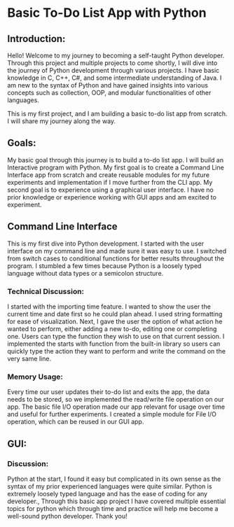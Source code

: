 # Basic To-Do List App with Python

## Introduction:

Hello! Welcome to my journey to becoming a self-taught Python developer. Through this project and multiple projects to come shortly, I will dive into the journey of Python development through various projects. I have basic knowledge in C, C++, C#, and some intermediate understanding of Java. I am new to the syntax of Python and have gained insights into various concepts such as collection, OOP, and modular functionalities of other languages. 

This is my first project, and I am building a basic to-do list app from scratch. I will share my journey along the way.

## Goals:

My basic goal through this journey is to build a to-do list app. I will build an Interactive program with Python. My first goal is to create a Command Line Interface app from scratch and create reusable modules for my future experiments and implementation if I move further from the CLI app.
My second goal is to experience using a graphical user interface. I have no prior knowledge or experience working with GUI apps and am excited to experiment.

## Command Line Interface

This is my first dive into Python development. I started with the user interface on my command line and made sure it was easy to use. I switched from switch cases to conditional functions for better results throughout the program. I stumbled a few times because Python is a loosely typed language without data types or a semicolon structure. 

### Technical Discussion:

I started with the importing time feature. I wanted to show the user the current time and date first so he could plan ahead. I used string formatting for ease of visualization.
Next, I gave the user the option of what action he wanted to perform, either adding a new to-do, editing one or completing one. Users can type the function they wish to use on that current session.
I implemented the starts with function from the built-in library so users can quickly type the action they want to perform and write the command on the very same line.

### Memory Usage:

Every time our user updates their to-do list and exits the app, the data needs to be stored, so we implemented the read/write file operation on our app. The basic file I/O operation made our app relevant for usage over time and useful for further experiments. I created a simple module for File I/O operation, which can be reused in our GUI app. 

## GUI:


### Discussion:

Python at the start, I found it easy but complicated in its own sense as the syntax of my prior experienced languages were quite similar. Python is extremely loosely typed language and has the ease of coding for any developer., Through this basic app project I have covered multiple essential topics for python which through time and practice will help me become a well-sound python developer. Thank you!
